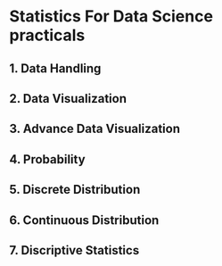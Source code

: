 # Statistics For Data Science practicals

## 1. Data Handling

## 2. Data Visualization

## 3. Advance Data Visualization

## 4. Probability

## 5. Discrete Distribution

## 6. Continuous Distribution

## 7. Discriptive Statistics
